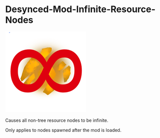# Desynced-Mod-Infinite-Resource-Nodes

![icon](InfiniteResource.png)

Causes all non-tree resource nodes to be infinite.

Only applies to nodes spawned after the mod is loaded.
